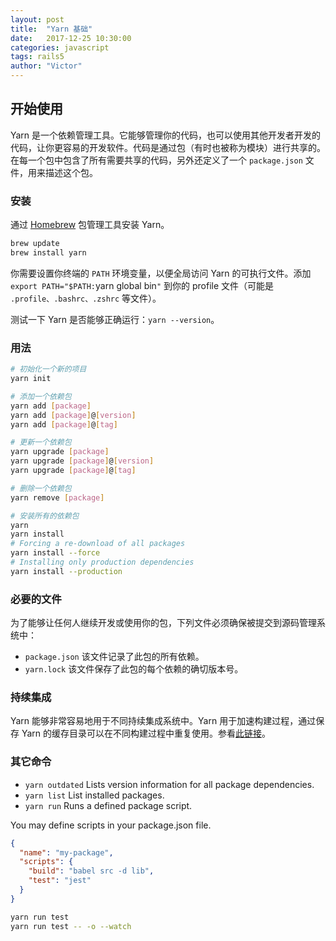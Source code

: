 ```yaml
---
layout: post
title:  "Yarn 基础"
date:   2017-12-25 10:30:00
categories: javascript
tags: rails5
author: "Victor"
---
```


## 开始使用

Yarn 是一个依赖管理工具。它能够管理你的代码，也可以使用其他开发者开发的代码，让你更容易的开发软件。代码是通过包（有时也被称为模块）进行共享的。在每一个包中包含了所有需要共享的代码，另外还定义了一个 `package.json` 文件，用来描述这个包。

### 安装

通过 [Homebrew](https://brew.sh/) 包管理工具安装 Yarn。

```bash
brew update
brew install yarn
```

你需要设置你终端的 `PATH` 环境变量，以便全局访问 Yarn 的可执行文件。添加 `export PATH="$PATH:`yarn global bin`"` 到你的 profile 文件（可能是 `.profile、.bashrc、.zshrc` 等文件）。

测试一下 Yarn 是否能够正确运行：`yarn --version`。

### 用法

```bash
# 初始化一个新的项目
yarn init

# 添加一个依赖包
yarn add [package]
yarn add [package]@[version]
yarn add [package]@[tag]

# 更新一个依赖包
yarn upgrade [package]
yarn upgrade [package]@[version]
yarn upgrade [package]@[tag]

# 删除一个依赖包
yarn remove [package]

# 安装所有的依赖包
yarn
yarn install
# Forcing a re-download of all packages
yarn install --force
# Installing only production dependencies
yarn install --production
```

### 必要的文件

为了能够让任何人继续开发或使用你的包，下列文件必须确保被提交到源码管理系统中：

* `package.json` 该文件记录了此包的所有依赖。
* `yarn.lock` 该文件保存了此包的每个依赖的确切版本号。


### 持续集成

Yarn 能够非常容易地用于不同持续集成系统中。Yarn 用于加速构建过程，通过保存 Yarn 的缓存目录可以在不同构建过程中重复使用。参看[此链接](https://yarn.bootcss.com/docs/install-ci.html#semaphore-tab)。

### 其它命令

* `yarn outdated` Lists version information for all package dependencies.
* `yarn list` List installed packages.
* `yarn run` Runs a defined package script.

You may define scripts in your package.json file.

```json
{
  "name": "my-package",
  "scripts": {
    "build": "babel src -d lib",
    "test": "jest"
  }
}
```

```bash
yarn run test
yarn run test -- -o --watch
```
